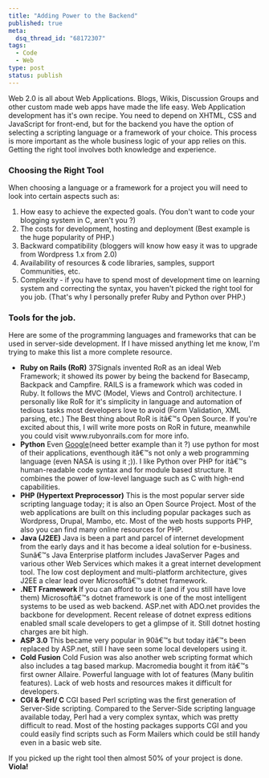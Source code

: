 ```yaml
---
title: "Adding Power to the Backend"
published: true
meta:
  dsq_thread_id: "68172307"
tags:
  - Code
  - Web
type: post
status: publish
---
```

Web 2.0 is all about Web Applications. Blogs, Wikis, Discussion Groups and other custom made web apps have made the life easy. Web Application development has it's own recipe. You need to depend on XHTML, CSS and JavaScript for front-end, but for the backend you have the option of selecting a scripting language or a framework of your choice. This process is more important as the whole business logic of your app relies on this. Getting the right tool involves both knowledge and experience.
<h3>Choosing the Right Tool</h3>
When choosing a language or a framework for a project you will need to look into certain aspects such as:
<ol>
	<li>How easy to achieve the expected goals. (You don't want to code your blogging system in C, aren't you ?)</li>
	<li>The costs for development, hosting and deployment (Best example is the huge popularity of PHP.)</li>
	<li>Backward compatibility (bloggers will know how easy it was to upgrade from Wordpress 1.x from 2.0)</li>
	<li>Availability of resources & code libraries, samples, support Communities, etc.</li>
	<li>Complexity - if you have to spend most of development time on learning system and correcting the syntax, you haven't picked the right tool for you job. (That's why I personally prefer Ruby and Python over PHP.)</li>
</ol>
<h3>Tools for the job.</h3>
Here are some of the programming languages and frameworks that can be used in server-side development. If I have missed anything let me know, I'm trying to make this list a more complete resource.
<ul>
	<li><strong>Ruby on Rails (RoR)</strong>
37Signals invented RoR as an ideal Web Framework; it showed its power by being the backend for Basecamp, Backpack and Campfire. RAILS is a framework which was coded in Ruby. It follows the MVC (Model, Views and Control) architecture. I personally like RoR for it's simplicity in language and automation of tedious tasks most developers love to avoid (Form Validation, XML parsing, etc.) The Best thing about RoR is itâ€™s Open Source. If you're excited about this, I will write more posts on RoR in future, meanwhile you could visit www.rubyonrails.com for more info.</li>
	<li><strong>Python</strong>
Even <a href="http://www.python.org/Quotes.html">Google</a>(need better example than it ?) use python for most of their applications, eventhough itâ€™s not only a web programming language (even NASA is using it ;)). I like Python over PHP for itâ€™s human-readable code syntax and for module based structure. It combines the power of low-level language such as C with high-end capabilities.</li>
	<li><strong>PHP (Hypertext Preprocessor)</strong>
This is the most popular server side scripting language today; it is also an Open Source Project. Most of the web applications are built on this including popular packages such as Wordpress, Drupal, Mambo, etc. Most of the web hosts supports PHP, also you can find many online resources for PHP.</li>
	<li><strong>Java (J2EE)</strong>
Java is been a part and parcel of internet development from the early days and it has become a ideal solution for e-business. Sunâ€™s Java Enterprise platform includes JavaServer Pages and various other Web Services which makes it a great internet development tool. The low cost deployment and multi-platform architecture, gives J2EE a clear lead over Microsoftâ€™s dotnet framework.</li>
	<li><strong>.NET Framework </strong>
If you can afford to use it (and if you still have love them) Microsoftâ€™s dotnet framework is one of the most intelligent systems to be used as web backend. ASP.net with ADO.net provides the backbone for development. Recent release of dotnet express editions enabled small scale developers to get a glimpse of it. Still dotnet hosting charges are bit high.</li>
	<li><strong>ASP 3.0</strong>
This became very popular in 90â€™s but today itâ€™s been replaced by ASP.net, still I have seen some local developers using it.</li>
	<li><strong>Cold Fusion</strong>
Cold Fusion was also another web scripting format which also includes a tag based markup. Macromedia bought it from itâ€™s first owner Allaire. Powerful language with lot of features (Many bulitin features). Lack of web hosts and resources makes it difficult for developers.</li>
	<li><strong>CGI &amp; Perl/ C</strong>
CGI based Perl scripting was the first generation of Server-Side scripting. Compared to the Server-Side scripting language available today, Perl had a very complex syntax, which was pretty difficult to read. Most of the hosting packages supports CGI and you could easily find scripts such as Form Mailers which could be still handy even in a basic web site.</li>
</ul>
If you picked up the right tool then almost 50% of your project is done. <strong>Viola!</strong>
